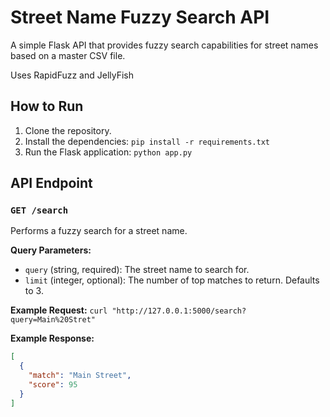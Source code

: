 # Street Name Fuzzy Search API

A simple Flask API that provides fuzzy search capabilities for street names based on a master CSV file.

Uses RapidFuzz and JellyFish

## How to Run

1.  Clone the repository.
2.  Install the dependencies:
    `pip install -r requirements.txt`
3.  Run the Flask application:
    `python app.py`

## API Endpoint

### `GET /search`
Performs a fuzzy search for a street name.

**Query Parameters:**
- `query` (string, required): The street name to search for.
- `limit` (integer, optional): The number of top matches to return. Defaults to 3.

**Example Request:**
`curl "http://127.0.0.1:5000/search?query=Main%20Stret"`

**Example Response:**
```json
[
  {
    "match": "Main Street",
    "score": 95
  }
]